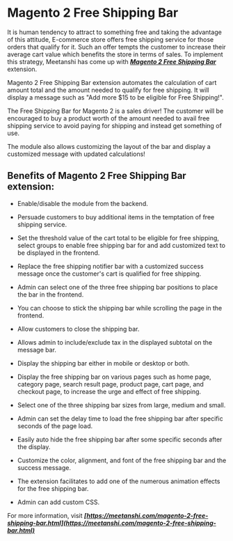 # Magento 2 Free Shipping Bar

It is human tendency to attract to something free and taking the advantage of this attitude, E-commerce store offers free shipping service for those orders that qualify for it. Such an offer tempts the customer to increase their average cart value which benefits the store in terms of sales. To implement this strategy, Meetanshi has come up with ***[Magento 2 Free Shipping Bar](https://meetanshi.com/magento-2-free-shipping-bar.html)*** extension.

Magento 2 Free Shipping Bar extension automates the calculation of cart amount total and the amount needed to qualify for free shipping. It will display a message such as "Add more $15 to be eligible for Free Shipping!".

The Free Shipping Bar for Magento 2 is a sales driver! The customer will be encouraged to buy a product worth of the amount needed to avail free shipping service to avoid paying for shipping and instead get something of use.

The module also allows customizing the layout of the bar and display a customized message with updated calculations!

##  Benefits of Magento 2 Free Shipping Bar extension:

*  Enable/disable the module from the backend.

* Persuade customers to buy additional items in the temptation of free shipping service.

* Set the threshold value of the cart total to be eligible for free shipping, select groups to enable free shipping bar for and add customized text to be displayed in the frontend.

* Replace the free shipping notifier bar with a customized success message once the customer's cart is qualified for free shipping.

* Admin can select one of the three free shipping bar positions to place the bar in the frontend.

* You can choose to stick the shipping bar while scrolling the page in the frontend.

* Allow customers to close the shipping bar.

* Allows admin to include/exclude tax in the displayed subtotal on the message bar.

* Display the shipping bar either in mobile or desktop or both.

* Display the free shipping bar on various pages such as home page, category page, search result page, product page, cart page, and checkout page, to increase the urge and effect of free shipping.

* Select one of the three shipping bar sizes from large, medium and small.

* Admin can set the delay time to load the free shipping bar after specific seconds of the page load.

* Easily auto hide the free shipping bar after some specific seconds after the display.

* Customize the color, alignment, and font of the free shipping bar and the success message.

* The extension facilitates to add one of the numerous animation effects for the free shipping bar.

* Admin can add custom CSS.

For more information, visit ***[https://meetanshi.com/magento-2-free-shipping-bar.html](https://meetanshi.com/magento-2-free-shipping-bar.html)***



